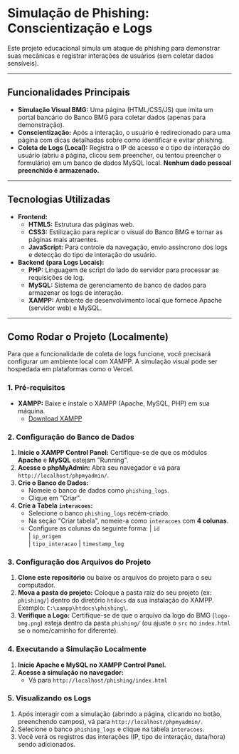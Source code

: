 # Simulação de Phishing: Conscientização e Logs

Este projeto educacional simula um ataque de phishing para demonstrar suas mecânicas e registrar interações de usuários (sem coletar dados sensíveis).

---

## Funcionalidades Principais

* **Simulação Visual BMG:** Uma página (HTML/CSS/JS) que imita um portal bancário do Banco BMG para coletar dados (apenas para demonstração).
* **Conscientização:** Após a interação, o usuário é redirecionado para uma página com dicas detalhadas sobre como identificar e evitar phishing.
* **Coleta de Logs (Local):** Registra o IP de acesso e o tipo de interação do usuário (abriu a página, clicou sem preencher, ou tentou preencher o formulário) em um banco de dados MySQL local. **Nenhum dado pessoal preenchido é armazenado.**

---

## Tecnologias Utilizadas

* **Frontend:**
    * **HTML5:** Estrutura das páginas web.
    * **CSS3:** Estilização para replicar o visual do Banco BMG e tornar as páginas mais atraentes.
    * **JavaScript:** Para controle da navegação, envio assíncrono dos logs e detecção do tipo de interação do usuário.
* **Backend (para Logs Locais):**
    * **PHP:** Linguagem de script do lado do servidor para processar as requisições de log.
    * **MySQL:** Sistema de gerenciamento de banco de dados para armazenar os logs de interação.
    * **XAMPP:** Ambiente de desenvolvimento local que fornece Apache (servidor web) e MySQL.

---

## Como Rodar o Projeto (Localmente)

Para que a funcionalidade de coleta de logs funcione, você precisará configurar um ambiente local com XAMPP. A simulação visual pode ser hospedada em plataformas como o Vercel.

### 1. Pré-requisitos

* **XAMPP:** Baixe e instale o XAMPP (Apache, MySQL, PHP) em sua máquina.
    * [Download XAMPP](https://www.apachefriends.org/index.html)

### 2. Configuração do Banco de Dados

1.  **Inicie o XAMPP Control Panel:** Certifique-se de que os módulos **Apache** e **MySQL** estejam "Running".
2.  **Acesse o phpMyAdmin:** Abra seu navegador e vá para `http://localhost/phpmyadmin/`.
3.  **Crie o Banco de Dados:**
    * Nomeie o banco de dados como `phishing_logs`.
    * Clique em "Criar".
4.  **Crie a Tabela `interacoes`:**
    * Selecione o banco `phishing_logs` recém-criado.
    * Na seção "Criar tabela", nomeie-a como `interacoes` com **4 colunas**.
    * Configure as colunas da seguinte forma:
        | `id`             
        | `ip_origem`      
        | `tipo_interacao`
        | `timestamp_log`  


### 3. Configuração dos Arquivos do Projeto

1.  **Clone este repositório** ou baixe os arquivos do projeto para o seu computador.
2.  **Mova a pasta do projeto:** Coloque a pasta raiz do seu projeto (ex: `phishing/`) dentro do diretório `htdocs` da sua instalação do XAMPP. Exemplo: `C:\xampp\htdocs\phishing\`.
3.  **Verifique a Logo:** Certifique-se de que o arquivo da logo do BMG (`logo-bmg.png`) esteja dentro da pasta `phishing/` (ou ajuste o `src` no `index.html` se o nome/caminho for diferente).

### 4. Executando a Simulação Localmente

1.  **Inicie Apache e MySQL no XAMPP Control Panel.**
2.  **Acesse a simulação no navegador:**
    * Vá para `http://localhost/phishing/index.html`

### 5. Visualizando os Logs

1.  Após interagir com a simulação (abrindo a página, clicando no botão, preenchendo campos), vá para `http://localhost/phpmyadmin/`.
2.  Selecione o banco `phishing_logs` e clique na tabela `interacoes`.
3.  Você verá os registros das interações (IP, tipo de interação, data/hora) sendo adicionados.

